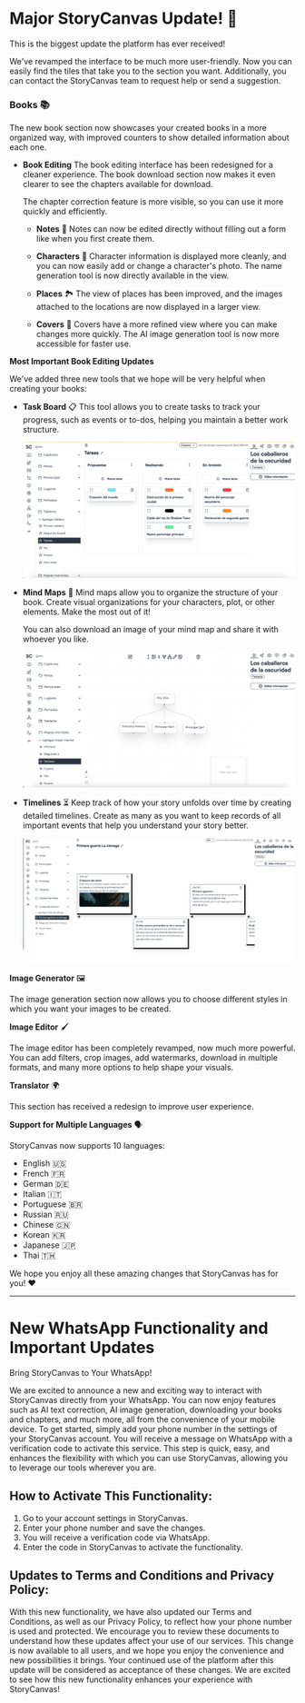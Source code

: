 # Major StoryCanvas Update! 🚀

This is the biggest update the platform has ever received!

We've revamped the interface to be much more user-friendly. Now you can easily find the tiles that take you to the section you want. Additionally, you can contact the StoryCanvas team to request help or send a suggestion.

### **Books** 📚

The new book section now showcases your created books in a more organized way, with improved counters to show detailed information about each one.

- **Book Editing**
  The book editing interface has been redesigned for a cleaner experience. The book download section now makes it even clearer to see the chapters available for download.

  The chapter correction feature is more visible, so you can use it more quickly and efficiently.

  - **Notes** 📝
    Notes can now be edited directly without filling out a form like when you first create them.

  - **Characters** 👤
    Character information is displayed more cleanly, and you can now easily add or change a character's photo. The name generation tool is now directly available in the view.

  - **Places** 🏞️
    The view of places has been improved, and the images attached to the locations are now displayed in a larger view.

  - **Covers** 🎨
    Covers have a more refined view where you can make changes more quickly. The AI image generation tool is now more accessible for faster use.

**Most Important Book Editing Updates**

We've added three new tools that we hope will be very helpful when creating your books:

- **Task Board** 📋
  This tool allows you to create tasks to track your progress, such as events or to-dos, helping you maintain a better work structure.

  ![alt text](https://raw.githubusercontent.com/kimvex/storycanvas-blog-info/refs/heads/main/imgs/Imagen%20Board.webp.webp)

- **Mind Maps** 🧠
  Mind maps allow you to organize the structure of your book. Create visual organizations for your characters, plot, or other elements. Make the most out of it!

  You can also download an image of your mind map and share it with whoever you like.

  ![alt text](https://raw.githubusercontent.com/kimvex/storycanvas-blog-info/refs/heads/main/imgs/Mapa%20mental.webp.webp)

- **Timelines** ⏳
  Keep track of how your story unfolds over time by creating detailed timelines. Create as many as you want to keep records of all important events that help you understand your story better.

  ![alt text](https://raw.githubusercontent.com/kimvex/storycanvas-blog-info/refs/heads/main/imgs/timeline.webp.webp)

**Image Generator** 🖼️

The image generation section now allows you to choose different styles in which you want your images to be created.

**Image Editor** 🖌️

The image editor has been completely revamped, now much more powerful. You can add filters, crop images, add watermarks, download in multiple formats, and many more options to help shape your visuals.

**Translator** 🌍

This section has received a redesign to improve user experience.

**Support for Multiple Languages** 🗣️

StoryCanvas now supports 10 languages:
- English 🇺🇸
- French 🇫🇷
- German 🇩🇪
- Italian 🇮🇹
- Portuguese 🇧🇷
- Russian 🇷🇺
- Chinese 🇨🇳
- Korean 🇰🇷
- Japanese 🇯🇵
- Thai 🇹🇭

We hope you enjoy all these amazing changes that StoryCanvas has for you! ❤️


---
# New WhatsApp Functionality and Important Updates

Bring StoryCanvas to Your WhatsApp!

We are excited to announce a new and exciting way to interact with StoryCanvas directly from your WhatsApp. You can now enjoy features such as AI text correction, AI image generation, downloading your books and chapters, and much more, all from the convenience of your mobile device. To get started, simply add your phone number in the settings of your StoryCanvas account. You will receive a message on WhatsApp with a verification code to activate this service. This step is quick, easy, and enhances the flexibility with which you can use StoryCanvas, allowing you to leverage our tools wherever you are.

## How to Activate This Functionality:

1. Go to your account settings in StoryCanvas.
2. Enter your phone number and save the changes.
3. You will receive a verification code via WhatsApp.
4. Enter the code in StoryCanvas to activate the functionality.

## Updates to Terms and Conditions and Privacy Policy:

With this new functionality, we have also updated our Terms and Conditions, as well as our Privacy Policy, to reflect how your phone number is used and protected. We encourage you to review these documents to understand how these updates affect your use of our services. This change is now available to all users, and we hope you enjoy the convenience and new possibilities it brings. Your continued use of the platform after this update will be considered as acceptance of these changes. We are excited to see how this new functionality enhances your experience with StoryCanvas!
